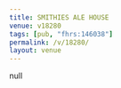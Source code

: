 ```yaml
---
title: SMITHIES ALE HOUSE
venue: v18280
tags: [pub, "fhrs:146038"]
permalink: /v/18280/
layout: venue
---
```

null